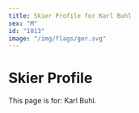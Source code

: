```yaml
---
title: Skier Profile for Karl Buhl
sex: "M"
id: "1013"
image: "/img/flags/ger.svg" 
---
```


# Skier Profile

This page is for: Karl Buhl.
    